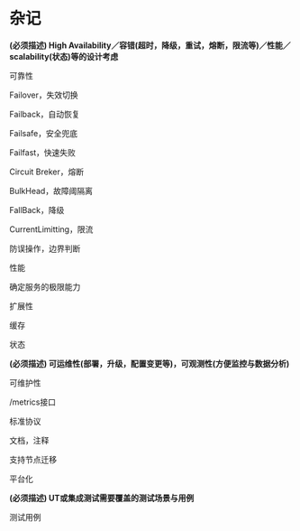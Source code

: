 # 杂记

**(必须描述) High Availability／容错(超时，降级，重试，熔断，限流等)／性能／scalability(状态)等的设计考虑**

可靠性

Failover，失效切换

Failback，自动恢复

Failsafe，安全兜底

Failfast，快速失败

Circuit Breker，熔断

BulkHead，故障阈隔离

FallBack，降级

CurrentLimitting，限流

防误操作，边界判断

性能

确定服务的极限能力

扩展性

缓存

状态

**(必须描述) 可运维性(部署，升级，配置变更等)，可观测性(方便监控与数据分析)**

可维护性

/metrics接口

标准协议

文档，注释

支持节点迁移

平台化

**(必须描述) UT或集成测试需要覆盖的测试场景与用例** 

测试用例